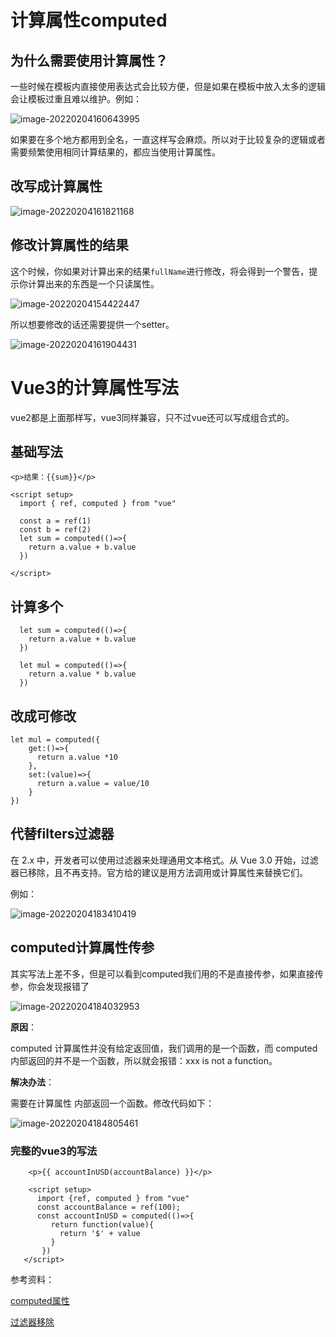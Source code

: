 



# 计算属性computed

## 为什么需要使用计算属性？

一些时候在模板内直接使用表达式会比较方便，但是如果在模板中放入太多的逻辑会让模板过重且难以维护。例如：

![image-20220204160643995](https://imgstorage-1313684358.cos.ap-nanjing.myqcloud.com/Typora/typora-user-images/2022/02/04/image-20220204160643995.png)

如果要在多个地方都用到全名，一直这样写会麻烦。所以对于比较复杂的逻辑或者需要频繁使用相同计算结果的，都应当使用计算属性。

## 改写成计算属性

![image-20220204161821168](https://imgstorage-1313684358.cos.ap-nanjing.myqcloud.com/Typora/typora-user-images/2022/02/04/image-20220204161821168.png)

## 修改计算属性的结果

这个时候，你如果对计算出来的结果`fullName`进行修改，将会得到一个警告，提示你计算出来的东西是一个只读属性。

![image-20220204154422447](https://imgstorage-1313684358.cos.ap-nanjing.myqcloud.com/Typora/typora-user-images/2022/02/04/image-20220204154422447.png)

所以想要修改的话还需要提供一个setter。

![image-20220204161904431](https://imgstorage-1313684358.cos.ap-nanjing.myqcloud.com/Typora/typora-user-images/2022/02/04/image-20220204161904431.png)

# Vue3的计算属性写法

vue2都是上面那样写，vue3同样兼容，只不过vue还可以写成组合式的。

## 基础写法

```
<p>结果：{{sum}}</p>
  
<script setup>
  import { ref, computed } from "vue"

  const a = ref(1)
  const b = ref(2)
  let sum = computed(()=>{
    return a.value + b.value
  })

</script>
```



## 计算多个

```
  let sum = computed(()=>{
    return a.value + b.value
  })

  let mul = computed(()=>{
    return a.value * b.value
  })
```



## 改成可修改

```
let mul = computed({
    get:()=>{
      return a.value *10
    },
    set:(value)=>{
      return a.value = value/10
    }
})
```



## 代替filters过滤器

在 2.x 中，开发者可以使用过滤器来处理通用文本格式。从 Vue 3.0 开始，过滤器已移除，且不再支持。官方给的建议是用方法调用或计算属性来替换它们。

例如：

![image-20220204183410419](https://imgstorage-1313684358.cos.ap-nanjing.myqcloud.com/Typora/typora-user-images/2022/02/04/image-20220204183410419.png)

## computed计算属性传参

其实写法上差不多，但是可以看到computed我们用的不是直接传参，如果直接传参，你会发现报错了

![image-20220204184032953](https://imgstorage-1313684358.cos.ap-nanjing.myqcloud.com/Typora/typora-user-images/2022/02/04/image-20220204184032953.png)

**原因**：

computed 计算属性并没有给定返回值，我们调用的是一个函数，而 computed 内部返回的并不是一个函数，所以就会报错：xxx is not a function。

**解决办法**：

需要在计算属性 内部返回一个函数。修改代码如下：

![image-20220204184805461](https://imgstorage-1313684358.cos.ap-nanjing.myqcloud.com/Typora/typora-user-images/2022/02/04/image-20220204184805461.png)

### **完整的vue3的写法**

```
	<p>{{ accountInUSD(accountBalance) }}</p>
	 
	<script setup>
      import {ref, computed } from "vue"
      const accountBalance = ref(100);
      const accountInUSD = computed(()=>{
         return function(value){
           return '$' + value
         }
       })
   </script>
```





参考资料：

[computed属性](https://v3.cn.vuejs.org/api/computed-watch-api.html#computed)

[过滤器移除](https://v3.cn.vuejs.org/guide/migration/filters.html)











































